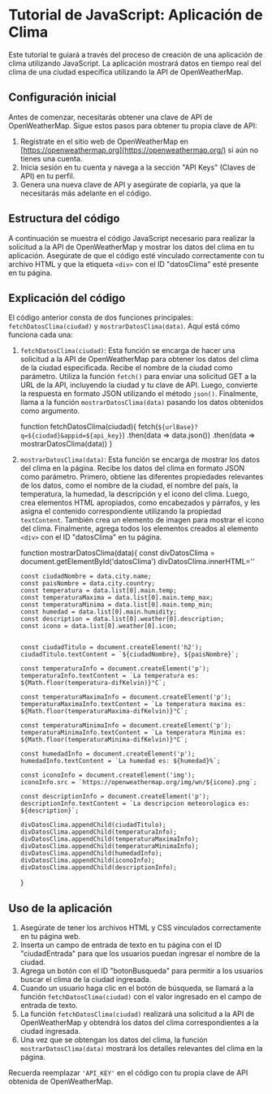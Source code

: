 # Tutorial de JavaScript: Aplicación de Clima

Este tutorial te guiará a través del proceso de creación de una aplicación de clima utilizando JavaScript. La aplicación mostrará datos en tiempo real del clima de una ciudad específica utilizando la API de OpenWeatherMap.

## Configuración inicial

Antes de comenzar, necesitarás obtener una clave de API de OpenWeatherMap. Sigue estos pasos para obtener tu propia clave de API:

1.  Regístrate en el sitio web de OpenWeatherMap en [https://openweathermap.org](https://openweathermap.org/) si aún no tienes una cuenta.
2.  Inicia sesión en tu cuenta y navega a la sección "API Keys" (Claves de API) en tu perfil.
3.  Genera una nueva clave de API y asegúrate de copiarla, ya que la necesitarás más adelante en el código.

## Estructura del código

A continuación se muestra el código JavaScript necesario para realizar la solicitud a la API de OpenWeatherMap y mostrar los datos del clima en tu aplicación. Asegúrate de que el código esté vinculado correctamente con tu archivo HTML y que la etiqueta `<div>` con el ID "datosClima" esté presente en tu página.

## Explicación del código

El código anterior consta de dos funciones principales: `fetchDatosClima(ciudad)` y `mostrarDatosClima(data)`. Aquí está cómo funciona cada una:

1.  `fetchDatosClima(ciudad)`: Esta función se encarga de hacer una solicitud a la API de OpenWeatherMap para obtener los datos del clima de la ciudad especificada. Recibe el nombre de la ciudad como parámetro. Utiliza la función `fetch()` para enviar una solicitud GET a la URL de la API, incluyendo la ciudad y tu clave de API. Luego, convierte la respuesta en formato JSON utilizando el método `json()`. Finalmente, llama a la función `mostrarDatosClima(data)` pasando los datos obtenidos como argumento.

    function fetchDatosClima(ciudad){
        fetch(`${urlBase}?q=${ciudad}&appid=${api_key}`)
        .then(data => data.json())
        .then(data => mostrarDatosClima(data))
    }
    
2.  `mostrarDatosClima(data)`: Esta función se encarga de mostrar los datos del clima en la página. Recibe los datos del clima en formato JSON como parámetro. Primero, obtiene las diferentes propiedades relevantes de los datos, como el nombre de la ciudad, el nombre del país, la temperatura, la humedad, la descripción y el icono del clima. Luego, crea elementos HTML apropiados, como encabezados y párrafos, y les asigna el contenido correspondiente utilizando la propiedad `textContent`. También crea un elemento de imagen para mostrar el icono del clima. Finalmente, agrega todos los elementos creados al elemento `<div>` con el ID "datosClima" en tu página.

    function mostrarDatosClima(data){
        const divDatosClima = document.getElementById('datosClima')
        divDatosClima.innerHTML=''
    
        const ciudadNombre = data.city.name;
        const paisNombre = data.city.country;
        const temperatura = data.list[0].main.temp;
        const temperaturaMaxima = data.list[0].main.temp_max;
        const temperaturaMinima = data.list[0].main.temp_min;
        const humedad = data.list[0].main.humidity;
        const description = data.list[0].weather[0].description;
        const icono = data.list[0].weather[0].icon;


        const ciudadTitulo = document.createElement('h2');
        ciudadTitulo.textContent = `${ciudadNombre}, ${paisNombre}`;

        const temperaturaInfo = document.createElement('p');
        temperaturaInfo.textContent = `La temperatura es: ${Math.floor(temperatura-difKelvin)}°C`;
    
        const temperaturaMaximaInfo = document.createElement('p');
        temperaturaMaximaInfo.textContent = `La temperatura maxima es: ${Math.floor(temperaturaMaxima-difKelvin)}°C`;

        const temperaturaMinimaInfo = document.createElement('p');
        temperaturaMinimaInfo.textContent = `La temperatura Minima es: ${Math.floor(temperaturaMinima-difKelvin)}°C`;

        const humedadInfo = document.createElement('p');
        humedadInfo.textContent = `La humedad es: ${humedad}%`;

        const iconoInfo = document.createElement('img');
        iconoInfo.src = `https://openweathermap.org/img/wn/${icono}.png`;

        const descriptionInfo = document.createElement('p');
        descriptionInfo.textContent = `La descripcion meteorologica es: ${description}`;

        divDatosClima.appendChild(ciudadTitulo);
        divDatosClima.appendChild(temperaturaInfo);
        divDatosClima.appendChild(temperaturaMaximaInfo);
        divDatosClima.appendChild(temperaturaMinimaInfo);
        divDatosClima.appendChild(humedadInfo);
        divDatosClima.appendChild(iconoInfo);
        divDatosClima.appendChild(descriptionInfo);
    }
    

## Uso de la aplicación

1.  Asegúrate de tener los archivos HTML y CSS vinculados correctamente en tu página web.
2.  Inserta un campo de entrada de texto en tu página con el ID "ciudadEntrada" para que los usuarios puedan ingresar el nombre de la ciudad.
3.  Agrega un botón con el ID "botonBusqueda" para permitir a los usuarios buscar el clima de la ciudad ingresada.
4.  Cuando un usuario haga clic en el botón de búsqueda, se llamará a la función `fetchDatosClima(ciudad)` con el valor ingresado en el campo de entrada de texto.
5.  La función `fetchDatosClima(ciudad)` realizará una solicitud a la API de OpenWeatherMap y obtendrá los datos del clima correspondientes a la ciudad ingresada.
6.  Una vez que se obtengan los datos del clima, la función `mostrarDatosClima(data)` mostrará los detalles relevantes del clima en la página.

Recuerda reemplazar `'API_KEY'` en el código con tu propia clave de API obtenida de OpenWeatherMap.

